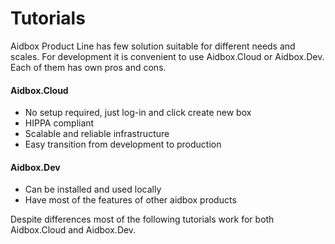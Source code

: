 # Tutorials

Aidbox Product Line has few solution suitable for different needs and scales. For development it is convenient to use Aidbox.Cloud or Aidbox.Dev. Each of them has own pros and cons.

#### Aidbox.Cloud

* No setup required, just log-in and click create new box
* HIPPA compliant
* Scalable and reliable infrastructure
* Easy transition from development to production

#### Aidbox.Dev

* Can be installed and used locally
* Have most of the features of other aidbox products

Despite differences most of the following tutorials work for both Aidbox.Cloud and Aidbox.Dev.

